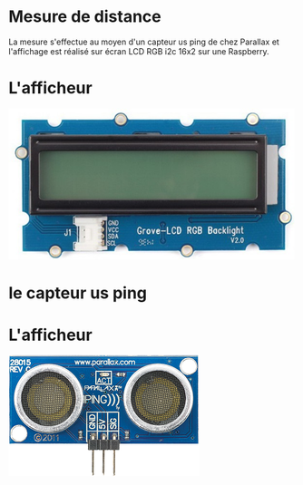 # Mesure de distance 

La mesure s'effectue au moyen d'un capteur us ping de chez Parallax et l'affichage est réalisé sur écran LCD RGB i2c 16x2 sur une Raspberry.

# L'afficheur
![Afficheur](lcd-2x16-i2c.jpg)

# le capteur us ping
# L'afficheur
![Capteur us](ping.png)
